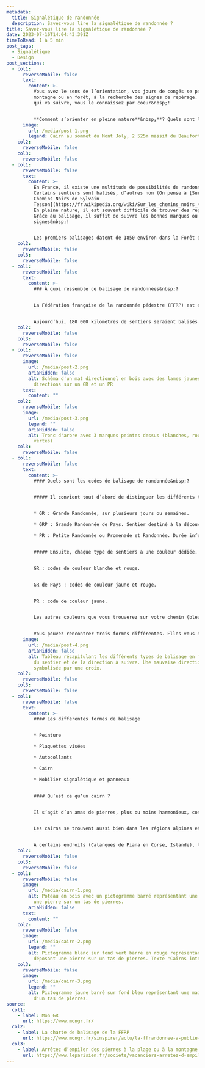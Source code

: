 ```yaml
---
metadata:
  title: Signalétique de randonnée
  description: Savez-vous lire la signalétique de randonnée ?
title: Savez-vous lire la signalétique de randonnée ?
date: 2023-07-16T14:04:43.391Z
timeToRead: 1 à 5 min
post_tags:
  - Signalétique
  - Design
post_sections:
  - col1:
      reverseMobile: false
      text:
        content: >-
          Vous avez le sens de l’orientation, vos jours de congés se passent en
          montagne ou en forêt, à la recherche des signes de repérage. Alors, ce
          qui va suivre, vous le connaissez par coeur&nbsp;!


          **Comment s’orienter en pleine nature**&nbsp;**? Quels sont les signes et que racontent-ils**&nbsp;**?**
      image:
        url: /media/post-1.png
        legend: Cairn au sommet du Mont Joly, 2 525m massif du Beaufortain
    col2:
      reverseMobile: false
    col3:
      reverseMobile: false
  - col1:
      reverseMobile: false
      text:
        content: >-
          En France, il existe une multitude de possibilités de randonnées.
          Certains sentiers sont balisés, d’autres non (On pense à [Sur les
          Chemins Noirs de Sylvain
          Tesson](https://fr.wikipedia.org/wiki/Sur_les_chemins_noirs_(livre))).
          En pleine nature, il est souvent difficile de trouver des repères.
          Grâce au balisage, il suffit de suivre les bonnes marques ou les bons
          signes&nbsp;!


          Les premiers balisages datent de 1850 environ dans la Forêt de Fontainebleau. L’objectif est, bien sûr, d’éviter aux marcheurs de se perdre. Avec le développement des itinéraires GR dans les années 70, le balisage que l’on connait aujourd’hui se déploie.
    col2:
      reverseMobile: false
    col3:
      reverseMobile: false
  - col1:
      reverseMobile: false
      text:
        content: >-
          ### À quoi ressemble ce balisage de randonnées&nbsp;?


          La Fédération française de la randonnée pédestre (FFRP) est en charge de la mise en place et la maintenance de ce balisage. Pour conserver une cohérence sur l’ensemble du territoire français, elle met en place une Charte Officielle du Balisage et de la Signalisation. Et non, on ne peut pas faire n’importe quoi.


          Aujourd’hui, 180 000 kilomètres de sentiers seraient balisés. Question existentielle : mais qui balise ?? Les baliseurs ! Plus de 8000 personnes bénévoles entretiennent et mettent en place chaque année ces signes.
    col2:
      reverseMobile: false
    col3:
      reverseMobile: false
  - col1:
      reverseMobile: false
      image:
        url: /media/post-2.png
        ariaHidden: false
        alt: Schéma d'un mat directionnel en bois avec des lames jaunes indiquant des
          directions sur un GR et un PR
      text:
        content: ""
    col2:
      reverseMobile: false
      image:
        url: /media/post-3.png
        legend: ""
        ariaHidden: false
        alt: Tronc d'arbre avec 3 marques peintes dessus (blanches, rouges, jaunes et
          vertes)
    col3:
      reverseMobile: false
  - col1:
      reverseMobile: false
      text:
        content: >-
          #### Quels sont les codes de balisage de randonnée&nbsp;?


          ##### Il convient tout d’abord de distinguer les différents types de sentiers : GR, PR, ça vous dit quelque chose&nbsp;?


          * GR : Grande Randonnée, sur plusieurs jours ou semaines.

          * GRP : Grande Randonnée de Pays. Sentier destiné à la découverte d’une région, souvent moins long qu’un GR.

          * PR : Petite Randonnée ou Promenade et Randonnée. Durée inférieure à une journée de marche.


          ##### Ensuite, chaque type de sentiers a une couleur dédiée.


          GR : codes de couleur blanche et rouge.


          GR de Pays : codes de couleur jaune et rouge.


          PR : code de couleur jaune.


          Les autres couleurs que vous trouverez sur votre chemin (bleu, vert…) relèvent du département ou autre structure locale.


          Vous pouvez rencontrer trois formes différentes. Elles vous donnent des indications précieuses sur la direction à suivre
      image:
        url: /media/post-4.png
        ariaHidden: false
        alt: Tableau récapitulant les différents types de balisage en fonction du type
          du sentier et de la direction à suivre. Une mauvaise direction est
          symbolisée par une croix.
    col2:
      reverseMobile: false
    col3:
      reverseMobile: false
  - col1:
      reverseMobile: false
      text:
        content: >-
          #### Les différentes formes de balisage


          * Peinture

          * Plaquettes visées

          * Autocollants

          * Cairn

          * Mobilier signalétique et panneaux


          #### Qu’est ce qu’un cairn ?


          Il s’agit d’un amas de pierres, plus ou moins harmonieux, construits par les hommes et femmes. Le mot cairn vient du celtique Karn qui signifie « pierre » ou « rocher ».


          Les cairns se trouvent aussi bien dans les régions alpines et montagneuses que dans les espaces désertiques. Le col du Carro est particulièrement connu pour ses constructions originales et esthétiques.


          A certains endroits (Calanques de Piana en Corse, Islande), l’ajout de pierres sur un cairn existant ou la construction de nouveaux cairns sont interdits. En effet, cela peut dénaturer le site naturel, induire en erreur les randonneurs, provoquer l’érosion d’un site classé ou bien défiguré un « vrai » cairn.
    col2:
      reverseMobile: false
    col3:
      reverseMobile: false
  - col1:
      reverseMobile: false
      image:
        url: /media/cairn-1.png
        alt: Poteau en bois avec un pictogramme barré représentant une personne déposant
          une pierre sur un tas de pierres.
        ariaHidden: false
      text:
        content: ""
    col2:
      reverseMobile: false
      image:
        url: /media/cairn-2.png
        legend: ""
        alt: Pictogramme blanc sur fond vert barré en rouge représentant une personne
          déposant une pierre sur un tas de pierres. Texte "Cairns interdits"
    col3:
      reverseMobile: false
      image:
        url: /media/cairn-3.png
        legend: ""
        alt: Pictogramme jaune barré sur fond bleu représentant une main à proximité
          d'un tas de pierres.
source:
  col1:
    - label: Mon GR
      url: https://www.mongr.fr/
  col2:
    - label: La charte de balisage de la FFRP
      url: https://www.mongr.fr/sinspirer/actu/la-ffrandonnee-a-publie-la-nouvelle-charte-du-balisage
  col3:
    - label: Arrêtez d’empiler des pierres à la plage ou à la montagne ! – Le Parisien
      url: https://www.leparisien.fr/societe/vacanciers-arretez-d-empiler-des-pierres-a-la-plage-ou-a-la-montagne-19-08-2019-8135796.php
---
```


